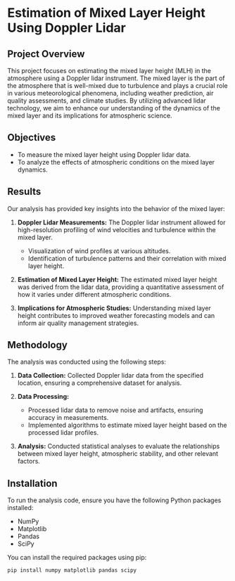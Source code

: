 # Estimation of Mixed Layer Height Using Doppler Lidar

## Project Overview
This project focuses on estimating the mixed layer height (MLH) in the atmosphere using a Doppler lidar instrument. The mixed layer is the part of the atmosphere that is well-mixed due to turbulence and plays a crucial role in various meteorological phenomena, including weather prediction, air quality assessments, and climate studies. By utilizing advanced lidar technology, we aim to enhance our understanding of the dynamics of the mixed layer and its implications for atmospheric science.

## Objectives
- To measure the mixed layer height using Doppler lidar data.
- To analyze the effects of atmospheric conditions on the mixed layer dynamics.

## Results
Our analysis has provided key insights into the behavior of the mixed layer:

1. **Doppler Lidar Measurements:** The Doppler lidar instrument allowed for high-resolution profiling of wind velocities and turbulence within the mixed layer.
   - Visualization of wind profiles at various altitudes.
   - Identification of turbulence patterns and their correlation with mixed layer height.

2. **Estimation of Mixed Layer Height:** The estimated mixed layer height was derived from the lidar data, providing a quantitative assessment of how it varies under different atmospheric conditions.

3. **Implications for Atmospheric Studies:** Understanding mixed layer height contributes to improved weather forecasting models and can inform air quality management strategies.

## Methodology
The analysis was conducted using the following steps:

1. **Data Collection:** Collected Doppler lidar data from the specified location, ensuring a comprehensive dataset for analysis.

2. **Data Processing:**
   - Processed lidar data to remove noise and artifacts, ensuring accuracy in measurements.
   - Implemented algorithms to estimate mixed layer height based on the processed lidar profiles.

3. **Analysis:** Conducted statistical analyses to evaluate the relationships between mixed layer height, atmospheric stability, and other relevant factors.

## Installation
To run the analysis code, ensure you have the following Python packages installed:
- NumPy
- Matplotlib
- Pandas
- SciPy

You can install the required packages using pip:
```bash
pip install numpy matplotlib pandas scipy


